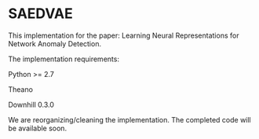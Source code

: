 # SAEDVAE
This implementation for the paper: Learning Neural Representations for Network Anomaly Detection.

The implementation requirements:

Python >= 2.7

Theano

Downhill 0.3.0

We are reorganizing/cleaning the implementation. The completed code will be available soon.
